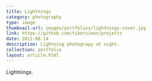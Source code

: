 ```yaml
---
title: Lightnings
category: photography
type: image
thumbnail-url: images/portfolios/lightnings-cover.jpg
link: https://github.com/tiborsimon/projects
date: 2011-08-14
description: Lightning photograpy at night.
collection: portfolio
layout: article.html
---
```


Lightnings.
